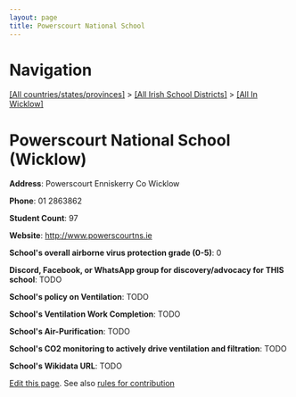 ```yaml
---
layout: page
title: Powerscourt National School
---
```

# Navigation

[[All countries/states/provinces]](../../..) > [[All Irish School Districts]](../..) > [[All In Wicklow]](..)

# Powerscourt National School (Wicklow)

**Address**: Powerscourt Enniskerry Co Wicklow

**Phone**: 01 2863862

**Student Count**: 97

**Website**: <http://www.powerscourtns.ie>

**School's overall airborne virus protection grade (0-5)**: 0

**Discord, Facebook, or WhatsApp group for discovery/advocacy for THIS school**: TODO

**School's policy on Ventilation**: TODO

**School's Ventilation Work Completion**: TODO

**School's Air-Purification**: TODO

**School's CO2 monitoring to actively drive ventilation and filtration**: TODO

**School's Wikidata URL**: TODO


[Edit this page](https://github.com/ventilate-schools/Ireland/edit/main/./Wicklow/Powerscourt_National_School.md). See also [rules for contribution](../../../contribution-rules/)